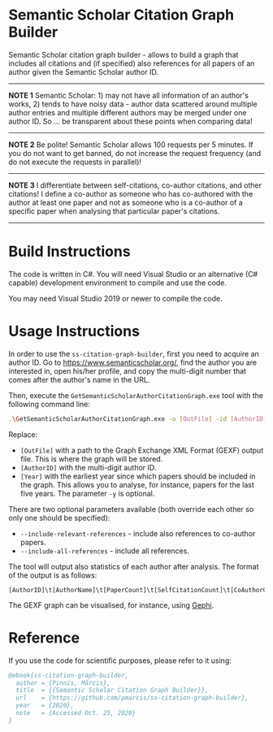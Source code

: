 # Semantic Scholar Citation Graph Builder

Semantic Scholar citation graph builder - allows to build a graph that includes all citations and (if specified) also references for all papers of an author given the Semantic Scholar author ID.

---
**NOTE 1**
Semantic Scholar: 1) may not have all information of an author's works, 2) tends to have noisy data - author data scattered around multiple author entries and multiple different authors may be merged under one author ID. So ... be transparent about these points when comparing data!

---
**NOTE 2**
Be polite! Semantic Scholar allows 100 requests per 5 minutes. If you do not want to get banned, do not increase the request frequency (and do not execute the requests in parallel)!

---
**NOTE 3**
I differentiate between self-citations, co-author citations, and other citations! I define a co-author as someone who has co-authored with the author at least one paper and not as someone who is a co-author of a specific paper when analysing that particular paper's citations.

---

# Build Instructions

The code is written in C#. You will need Visual Studio or an alternative (C# capable) development environment to compile and use the code.

You may need Visual Studio 2019 or newer to compile the code.

# Usage Instructions

In order to use the `ss-citation-graph-builder`, first you need to acquire an author ID. Go to https://www.semanticscholar.org/, find the author you are interested in, open his/her profile, and copy the multi-digit number that comes after the author's name in the URL.

Then, execute the `GetSemanticScholarAuthorCitationGraph.exe` tool with the following command line:

```bash
.\GetSemanticScholarAuthorCitationGraph.exe -o [OutFile] -id [AuthorID] -y [Year]
```

Replace:

* `[OutFile]` with a path to the Graph Exchange XML Format (GEXF) output file. This is where the graph will be stored.
* `[AuthorID]` with the multi-digit author ID.
* `[Year]` with the earliest year since which papers should be included in the graph. This allows you to analyse, for instance, papers for the last five years. The parameter `-y` is optional.

There are two optional parameters available (both override each other so only one should be specified):

* `--include-relevant-references` - include also references to co-author papers.
* `--include-all-references` - include all references.

The tool will output also statistics of each author after analysis. The format of the output is as follows:

```
[AuthorID]\t[AuthorName]\t[PaperCount]\t[SelfCitationCount]\t[CoAuthorCitationCount]\t[OtherCitationCount]
```

The GEXF graph can be visualised, for instance, using [Gephi](https://gephi.org/).

# Reference

If you use the code for scientific purposes, please refer to it using:

```bibtex
@ebook{ss-citation-graph-builder,
  author = {Pinnis, Mārcis},
  title  = {{Semantic Scholar Citation Graph Builder}},
  url    = {https://github.com/pmarcis/ss-citation-graph-builder},
  year   = {2020},
  note   = {Accessed Oct. 25, 2020}
}
```
